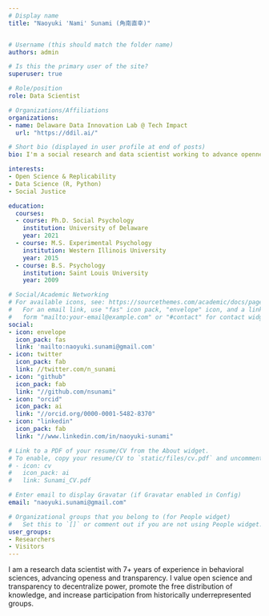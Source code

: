 ```yaml
---
# Display name
title: "Naoyuki 'Nami' Sunami (角南直幸)"


# Username (this should match the folder name)
authors: admin

# Is this the primary user of the site?
superuser: true

# Role/position
role: Data Scientist

# Organizations/Affiliations
organizations:
- name: Delaware Data Innovation Lab @ Tech Impact
  url: "https://ddil.ai/"

# Short bio (displayed in user profile at end of posts)
bio: I'm a social research and data scientist working to advance openness, transparency, and social justice

interests:
- Open Science & Replicability
- Data Science (R, Python)
- Social Justice

education:
  courses:
  - course: Ph.D. Social Psychology
    institution: University of Delaware
    year: 2021
  - course: M.S. Experimental Psychology
    institution: Western Illinois University
    year: 2015
  - course: B.S. Psychology
    institution: Saint Louis University
    year: 2009

# Social/Academic Networking
# For available icons, see: https://sourcethemes.com/academic/docs/page-builder/#icons
#   For an email link, use "fas" icon pack, "envelope" icon, and a link in the
#   form "mailto:your-email@example.com" or "#contact" for contact widget.
social:
- icon: envelope
  icon_pack: fas
  link: 'mailto:naoyuki.sunami@gmail.com'
- icon: twitter
  icon_pack: fab
  link: //twitter.com/n_sunami
- icon: "github"
  icon_pack: fab
  link: "//github.com/nsunami"
- icon: "orcid"
  icon_pack: ai
  link: "//orcid.org/0000-0001-5482-8370"
- icon: "linkedin"
  icon_pack: fab
  link: "//www.linkedin.com/in/naoyuki-sunami"

# Link to a PDF of your resume/CV from the About widget.
# To enable, copy your resume/CV to `static/files/cv.pdf` and uncomment the lines below.
# - icon: cv
#   icon_pack: ai
#   link: Sunami_CV.pdf

# Enter email to display Gravatar (if Gravatar enabled in Config)
email: "naoyuki.sunami@gmail.com"

# Organizational groups that you belong to (for People widget)
#   Set this to `[]` or comment out if you are not using People widget.
user_groups:
- Researchers
- Visitors
---
```


I am a research data scientist with 7+ years of experience in behavioral sciences, advancing openess and transparency. I value open science and transparency to decentralize power, promote the free distribution of knowledge, and increase participation from historically underrepresented groups.
